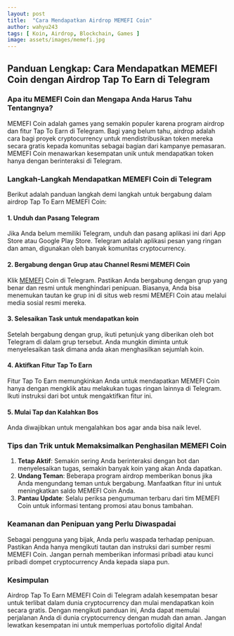 ```yaml
---
layout: post
title:  "Cara Mendapatkan Airdrop MEMEFI Coin"
author: wahyu243
tags: [ Koin, Airdrop, Blockchain, Games ]
image: assets/images/memefi.jpg
---
```


## **Panduan Lengkap: Cara Mendapatkan MEMEFI Coin dengan Airdrop Tap To Earn di Telegram**

### **Apa itu MEMEFI Coin dan Mengapa Anda Harus Tahu Tentangnya?**

MEMEFI Coin adalah games yang semakin populer karena program airdrop dan fitur Tap To Earn di Telegram. Bagi yang belum tahu, airdrop adalah cara bagi proyek cryptocurrency untuk mendistribusikan token mereka secara gratis kepada komunitas sebagai bagian dari kampanye pemasaran. MEMEFI Coin menawarkan kesempatan unik untuk mendapatkan token hanya dengan berinteraksi di Telegram. 

### **Langkah-Langkah Mendapatkan MEMEFI Coin di Telegram**

Berikut adalah panduan langkah demi langkah untuk bergabung dalam airdrop Tap To Earn MEMEFI Coin:

#### **1. Unduh dan Pasang Telegram**

Jika Anda belum memiliki Telegram, unduh dan pasang aplikasi ini dari App Store atau Google Play Store. Telegram adalah aplikasi pesan yang ringan dan aman, digunakan oleh banyak komunitas cryptocurrency.

#### **2. Bergabung dengan Grup atau Channel Resmi MEMEFI Coin**

Klik [MEMEFI](https://t.me/memefi_coin_bot/main?startapp=r_df6d262826 "Memefi Bot APP") Coin di Telegram. Pastikan Anda bergabung dengan grup yang benar dan resmi untuk menghindari penipuan. Biasanya, Anda bisa menemukan tautan ke grup ini di situs web resmi MEMEFI Coin atau melalui media sosial resmi mereka.

#### **3. Selesaikan Task untuk mendapatkan koin**

Setelah bergabung dengan grup, ikuti petunjuk yang diberikan oleh bot Telegram di dalam grup tersebut. Anda mungkin diminta untuk menyelesaikan task dimana anda akan menghasilkan sejumlah koin. 

#### **4. Aktifkan Fitur Tap To Earn**

Fitur Tap To Earn memungkinkan Anda untuk mendapatkan MEMEFI Coin hanya dengan mengklik atau melakukan tugas ringan lainnya di Telegram. Ikuti instruksi dari bot untuk mengaktifkan fitur ini.

#### **5. Mulai Tap dan Kalahkan Bos**

Anda diwajibkan untuk mengalahkan bos agar anda bisa naik level.

### **Tips dan Trik untuk Memaksimalkan Penghasilan MEMEFI Coin**

1. **Tetap Aktif**: Semakin sering Anda berinteraksi dengan bot dan menyelesaikan tugas, semakin banyak koin yang akan Anda dapatkan.
2. **Undang Teman**: Beberapa program airdrop memberikan bonus jika Anda mengundang teman untuk bergabung. Manfaatkan fitur ini untuk meningkatkan saldo MEMEFI Coin Anda.
3. **Pantau Update**: Selalu periksa pengumuman terbaru dari tim MEMEFI Coin untuk informasi tentang promosi atau bonus tambahan.

### **Keamanan dan Penipuan yang Perlu Diwaspadai**

Sebagai pengguna yang bijak, Anda perlu waspada terhadap penipuan. Pastikan Anda hanya mengikuti tautan dan instruksi dari sumber resmi MEMEFI Coin. Jangan pernah memberikan informasi pribadi atau kunci pribadi dompet cryptocurrency Anda kepada siapa pun.

### **Kesimpulan**

Airdrop Tap To Earn MEMEFI Coin di Telegram adalah kesempatan besar untuk terlibat dalam dunia cryptocurrency dan mulai mendapatkan koin secara gratis. Dengan mengikuti panduan ini, Anda dapat memulai perjalanan Anda di dunia cryptocurrency dengan mudah dan aman. Jangan lewatkan kesempatan ini untuk memperluas portofolio digital Anda!

